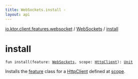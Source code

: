 ```yaml
---
title: WebSockets.install - 
layout: api
---
```


<div class='api-docs-breadcrumbs'><a href="../index.html">io.ktor.client.features.websocket</a> / <a href="index.html">WebSockets</a> / <a href="./install.html">install</a></div>

# install

<div class="signature"><code><span class="keyword">fun </span><span class="identifier">install</span><span class="symbol">(</span><span class="parameterName" id="io.ktor.client.features.websocket.WebSockets.Feature$install(io.ktor.client.features.websocket.WebSockets, io.ktor.client.HttpClient)/feature">feature</span><span class="symbol">:</span>&nbsp;<a href="index.html"><span class="identifier">WebSockets</span></a><span class="symbol">, </span><span class="parameterName" id="io.ktor.client.features.websocket.WebSockets.Feature$install(io.ktor.client.features.websocket.WebSockets, io.ktor.client.HttpClient)/scope">scope</span><span class="symbol">:</span>&nbsp;<a href="../../io.ktor.client/-http-client/index.html"><span class="identifier">HttpClient</span></a><span class="symbol">)</span><span class="symbol">: </span><a href="https://kotlinlang.org/api/latest/jvm/stdlib/kotlin/-unit/index.html"><span class="identifier">Unit</span></a></code></div>

Installs the <a href="-feature/install.html#io.ktor.client.features.websocket.WebSockets.Feature$install(io.ktor.client.features.websocket.WebSockets, io.ktor.client.HttpClient)/feature">feature</a> class for a <a href="../../io.ktor.client/-http-client/index.html">HttpClient</a> defined at <a href="-feature/install.html#io.ktor.client.features.websocket.WebSockets.Feature$install(io.ktor.client.features.websocket.WebSockets, io.ktor.client.HttpClient)/scope">scope</a>.

